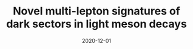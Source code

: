 ---
title: "Novel multi-lepton signatures of dark sectors in light meson decays"
authors:  Matheus Hostert,  Maxim Pospelov
collection: publications
permalink: /publication/2020-12-01-Novel-multi-lepton-signatures-of-dark-sectors-in-light-meson-decays
date: 2020-12-01
venue: '<em>arXiv preprint</em>'
citation: '"Novel multi-lepton signatures of dark sectors in light meson decays", Matheus Hostert,  Maxim Pospelov,  <em>arXiv preprint</em>, 2020, '
eprint: '2012.02142'
---